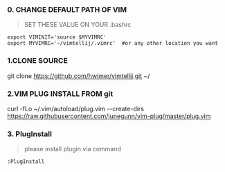 ### 0. CHANGE DEFAULT PATH OF VIM 
> SET THESE VALUE ON YOUR .bashrc
```
export VIMINIT='source $MYVIMRC'
export MYVIMRC='~/vimtellij/.vimrc'  #or any other location you want
```



### 1.CLONE SOURCE 
git clone https://github.com/hwimer/vimtellij.git ~/




### 2.VIM PLUG INSTALL FROM git
curl -fLo ~/.vim/autoload/plug.vim --create-dirs     https://raw.githubusercontent.com/junegunn/vim-plug/master/plug.vim 






### 3. PlugInstall
> please install plugin via command 
```
:PlugInstall
```
